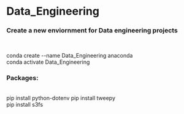 # Data_Engineering

<h3>Create a new enviornment for Data engineering projects</h3><br>

conda create --name Data_Engineering anaconda<br>
conda activate Data_Engineering


<h3>Packages:</h3><br>
pip install python-dotenv
pip install tweepy<br>
pip install s3fs<br>
